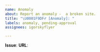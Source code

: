 ```yaml
---
name: Anomaly
about: Report an anomaly -  a broken site.
title: "\U0001F9DF‍♂️ [Anomaly]: "
labels: anomaly, pending-approval
assignees: igorskyflyer

---
```


**Issue**: 
**URL**:
